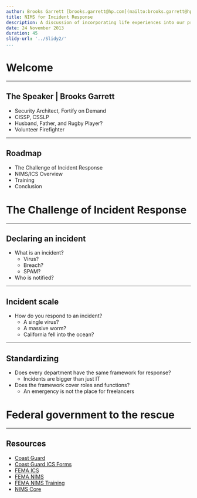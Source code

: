 ```yaml
---
author: Brooks Garrett [brooks.garrett@hp.com](mailto:brooks.garrett@hp.com)
title: NIMS for Incident Response
description: A discussion of incorporating life experiences into our profession
date: 24 November 2013
duration: 45
slidy-url: '../Slidy2/'
...
```


# Welcome

---

## The Speaker | Brooks Garrett
* Security Architect, Fortify on Demand
* CISSP, CSSLP
* Husband, Father, and Rugby Player?
* Volunteer Firefighter

---

## Roadmap

* The Challenge of Incident Response
* NIMS/ICS Overview
* Training
* Conclusion

#  The Challenge of Incident Response

---

## Declaring an incident

*  What is an incident?
    *  Virus?
    *  Breach?
    *  SPAM?
*  Who is notified?

---

## Incident scale

*  How do you respond to an incident?
    *  A single virus?
    *  A massive worm?
    *  California fell into the ocean?

---

## Standardizing

*  Does every department have the same framework for response?
    *  Incidents are bigger than just IT
*  Does the framework cover roles and functions?
    *  An emergency is not the place for freelancers

# Federal government to the rescue

---

## Resources

*  [Coast Guard](https://homeport.uscg.mil/mycg/portal/ep/programView.do?channelId=-17668&programId=12821&programPage=%2Fep%2Fprogram%2Feditorial.jsp&BV_SessionID=@@@@1356852016.1386860709@@@@&BV_EngineID=cccfadfljjdffjkcfngcfkmdfhfdfgo.0)
*  [Coast Guard ICS Forms](https://homeport.uscg.mil/mycg/portal/ep/contentView.do?contentTypeId=2&channelId=-17668&contentId=50701&programId=12821&programPage=%2Fep%2Fprogram%2Feditorial.jsp&pageTypeId=0&BV_SessionID=@@@@1356852016.1386860709@@@@&BV_EngineID=cccfadfljjdffjkcfngcfkmdfhfdfgo.0)
*  [FEMA ICS](http://www.fema.gov/incident-command-system)
*  [FEMA NIMS](http://www.fema.gov/national-incident-management-system)
*  [FEMA NIMS Training](http://www.fema.gov/pdf/emergency/nims/nims_training_program.pdf)
*  [NIMS Core](http://www.fema.gov/pdf/emergency/nims/NIMS_core.pdf)
